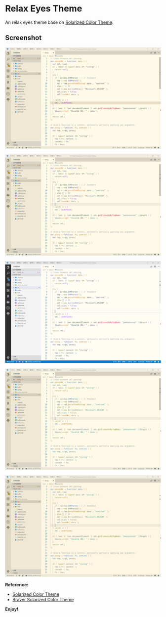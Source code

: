 # Relax Eyes Theme

An relax eyes theme base on [Solarized Color Theme](https://ethanschoonover.com/solarized/).

## Screenshot

![](https://raw.githubusercontent.com/lwsgh/vscode-themes/master/screenshot/relax-eyes.png)

![](https://raw.githubusercontent.com/lwsgh/vscode-themes/master/screenshot/relax-eyes-gray.png)

![](https://raw.githubusercontent.com/lwsgh/vscode-themes/master/screenshot/relax-eyes-light.png)

![](https://raw.githubusercontent.com/lwsgh/vscode-themes/master/screenshot/relax-eyes-solarized.png)

![](https://raw.githubusercontent.com/lwsgh/vscode-themes/master/screenshot/relax-eyes-braver-solarized.png)

**Reference:**

- [Solarized Color Theme](https://ethanschoonover.com/solarized/)
- [Braver Solarized Color Theme](https://github.com/braver/vscode-solarized)

**Enjoy!**
